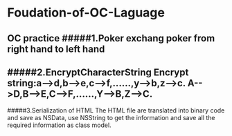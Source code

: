 # Foudation-of-OC-Laguage
OC practice
#####1.Poker
      exchang poker from right hand to left hand
-----------------------------------------------------
#####2.EncryptCharacterString
      Encrypt string:a-->d,b-->e,c-->f,......,y-->b,z-->c.
                     A-->D,B-->E,C-->F,......,Y-->B,Z-->C.
-----------------------------------------------------
#####3.Serialization of HTML
      The HTML file are translated into binary code and save as NSData, use NSString to get the information and save all the required information as class model. 
